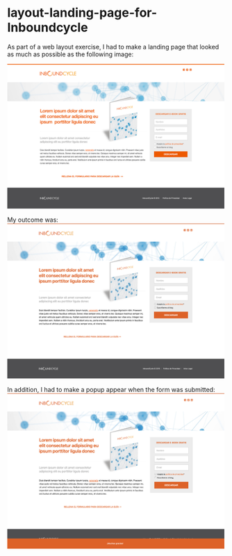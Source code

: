 # layout-landing-page-for-Inboundcycle
As part of a web layout exercise, I had to make a landing page that looked as much as possible as the following image:

<img src="Design/Landing Page.jpg" style="width:500px"></img>

My outcome was:
<img src="Design/My Result.png" style="width:500px"></img>


In addition, I had to make a popup appear when the form was submitted:
<img src="Design/My result-popup.png" style="width:500px"></img>

